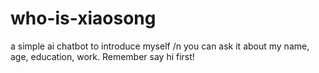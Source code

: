 # who-is-xiaosong
a simple ai chatbot to introduce myself 
/n
you can ask it about my name, age, education, work. Remember say hi first!
